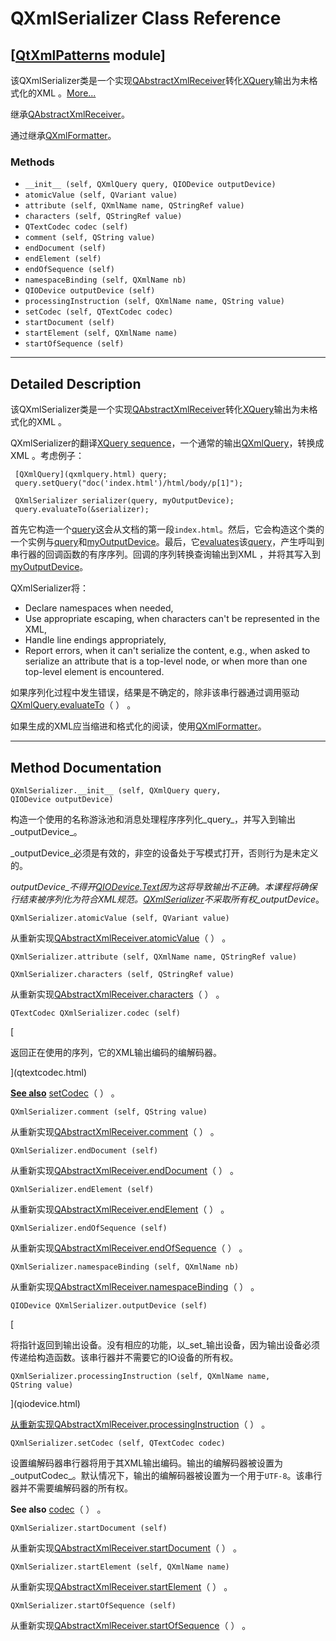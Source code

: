# QXmlSerializer Class Reference

## [[QtXmlPatterns](index.htm) module]

该QXmlSerializer类是一个实现[QAbstractXmlReceiver](qabstractxmlreceiver.html)转化[XQuery](index.htm)输出为未格式化的XML 。[More...](#details)

继承[QAbstractXmlReceiver](qabstractxmlreceiver.html)。

通过继承[QXmlFormatter](qxmlformatter.html)。

### Methods

*   `__init__ (self, QXmlQuery query, QIODevice outputDevice)`
*   `atomicValue (self, QVariant value)`
*   `attribute (self, QXmlName name, QStringRef value)`
*   `characters (self, QStringRef value)`
*   `QTextCodec codec (self)`
*   `comment (self, QString value)`
*   `endDocument (self)`
*   `endElement (self)`
*   `endOfSequence (self)`
*   `namespaceBinding (self, QXmlName nb)`
*   `QIODevice outputDevice (self)`
*   `processingInstruction (self, QXmlName name, QString value)`
*   `setCodec (self, QTextCodec codec)`
*   `startDocument (self)`
*   `startElement (self, QXmlName name)`
*   `startOfSequence (self)`

* * *

## Detailed Description

该QXmlSerializer类是一个实现[QAbstractXmlReceiver](qabstractxmlreceiver.html)转化[XQuery](index.htm)输出为未格式化的XML 。

QXmlSerializer的翻译[XQuery sequence](qabstractxmlreceiver.html#xquery-sequence)，一个通常的输出[QXmlQuery](qxmlquery.html)，转换成XML 。考虑例子：

```
 [QXmlQuery](qxmlquery.html) query;
 query.setQuery("doc('index.html')/html/body/p[1]");

 QXmlSerializer serializer(query, myOutputDevice);
 query.evaluateTo(&serializer);

```

首先它构造一个[query](qxmlquery.html)这会从文档的第一段`index.html`。然后，它会构造这个类的一个实例与[query](qxmlquery.html)和[myOutputDevice](qiodevice.html)。最后，它[evaluates](qxmlquery.html#evaluateTo)该[query](qxmlquery.html)，产生呼叫到串行器的回调函数的有序序列。回调的序列转换查询输出到XML ，并将其写入到[myOutputDevice](qiodevice.html)。

QXmlSerializer将：

*   Declare namespaces when needed,
*   Use appropriate escaping, when characters can't be represented in the XML,
*   Handle line endings appropriately,
*   Report errors, when it can't serialize the content, e.g., when asked to serialize an attribute that is a top-level node, or when more than one top-level element is encountered.

如果序列化过程中发生错误，结果是不确定的，除非该串行器通过调用驱动[QXmlQuery.evaluateTo](qxmlquery.html#evaluateTo)（ ） 。

如果生成的XML应当缩进和格式化的阅读，使用[QXmlFormatter](qxmlformatter.html)。

* * *

## Method Documentation

```
QXmlSerializer.__init__ (self, QXmlQuery query, QIODevice outputDevice)
```

构造一个使用的名称游泳池和消息处理程序序列化_query_，并写入到输出_outputDevice_。

_outputDevice_必须是有效的，非空的设备处于写模式打开，否则行为是未定义的。

_outputDevice_不得开[QIODevice.Text](qiodevice.html#OpenModeFlag-enum)因为这将导致输出不正确。本课程将确保行结束被序列化为符合XML规范。[QXmlSerializer](qxmlserializer.html)不采取所有权_outputDevice_。

```
QXmlSerializer.atomicValue (self, QVariant value)
```

从重新实现[QAbstractXmlReceiver.atomicValue](qabstractxmlreceiver.html#atomicValue)（ ） 。

```
QXmlSerializer.attribute (self, QXmlName name, QStringRef value)
```

```
QXmlSerializer.characters (self, QStringRef value)
```

从重新实现[QAbstractXmlReceiver.characters](qabstractxmlreceiver.html#characters)（ ） 。

```
QTextCodec QXmlSerializer.codec (self)
```

[

返回正在使用的序列，它的XML输出编码的编解码器。

](qtextcodec.html)

[**See also**](qtextcodec.html) [setCodec](qxmlserializer.html#setCodec)（ ） 。

```
QXmlSerializer.comment (self, QString value)
```

从重新实现[QAbstractXmlReceiver.comment](qabstractxmlreceiver.html#comment)（ ） 。

```
QXmlSerializer.endDocument (self)
```

从重新实现[QAbstractXmlReceiver.endDocument](qabstractxmlreceiver.html#endDocument)（ ） 。

```
QXmlSerializer.endElement (self)
```

从重新实现[QAbstractXmlReceiver.endElement](qabstractxmlreceiver.html#endElement)（ ） 。

```
QXmlSerializer.endOfSequence (self)
```

从重新实现[QAbstractXmlReceiver.endOfSequence](qabstractxmlreceiver.html#endOfSequence)（ ） 。

```
QXmlSerializer.namespaceBinding (self, QXmlName nb)
```

从重新实现[QAbstractXmlReceiver.namespaceBinding](qabstractxmlreceiver.html#namespaceBinding)（ ） 。

```
QIODevice QXmlSerializer.outputDevice (self)
```

[

将指针返回到输出设备。没有相应的功能，以_set_输出设备，因为输出设备必须传递给构造函数。该串行器并不需要它的IO设备的所有权。

```
QXmlSerializer.processingInstruction (self, QXmlName name, QString value)
```

](qiodevice.html)

[从重新实现](qiodevice.html)[QAbstractXmlReceiver.processingInstruction](qabstractxmlreceiver.html#processingInstruction)（ ） 。

```
QXmlSerializer.setCodec (self, QTextCodec codec)
```

设置编解码器串行器将用于其XML输出编码。输出的编解码器被设置为_outputCodec_。默认情况下，输出的编解码器被设置为一个用于`UTF-8`。该串行器并不需要编解码器的所有权。

**See also** [codec](qxmlserializer.html#codec)（ ） 。

```
QXmlSerializer.startDocument (self)
```

从重新实现[QAbstractXmlReceiver.startDocument](qabstractxmlreceiver.html#startDocument)（ ） 。

```
QXmlSerializer.startElement (self, QXmlName name)
```

从重新实现[QAbstractXmlReceiver.startElement](qabstractxmlreceiver.html#startElement)（ ） 。

```
QXmlSerializer.startOfSequence (self)
```

从重新实现[QAbstractXmlReceiver.startOfSequence](qabstractxmlreceiver.html#startOfSequence)（ ） 。